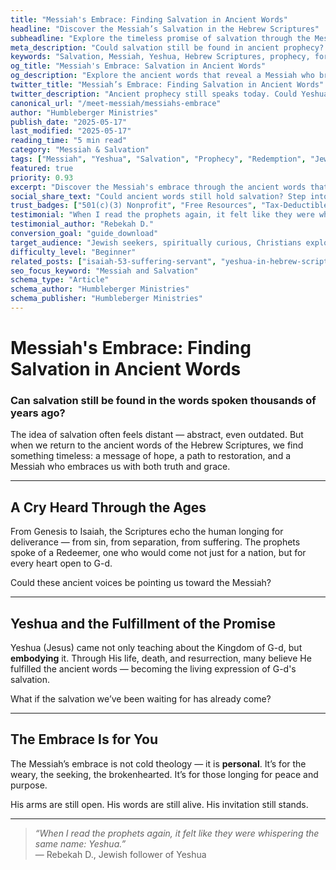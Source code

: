 ```yaml
---
title: "Messiah's Embrace: Finding Salvation in Ancient Words"
headline: "Discover the Messiah’s Salvation in the Hebrew Scriptures"
subheadline: "Explore the timeless promise of salvation through the Messiah found in ancient Jewish texts"
meta_description: "Could salvation still be found in ancient prophecy? Discover Yeshua’s embrace in Scripture."
keywords: "Salvation, Messiah, Yeshua, Hebrew Scriptures, prophecy, forgiveness, redemption"
og_title: "Messiah's Embrace: Salvation in Ancient Words"
og_description: "Explore the ancient words that reveal a Messiah who brings salvation with grace and truth."
twitter_title: "Messiah’s Embrace: Finding Salvation in Ancient Words"
twitter_description: "Ancient prophecy still speaks today. Could Yeshua be the salvation they foretold?"
canonical_url: "/meet-messiah/messiahs-embrace"
author: "Humbleberger Ministries"
publish_date: "2025-05-17"
last_modified: "2025-05-17"
reading_time: "5 min read"
category: "Messiah & Salvation"
tags: ["Messiah", "Yeshua", "Salvation", "Prophecy", "Redemption", "Jewish Scriptures"]
featured: true
priority: 0.93
excerpt: "Discover the Messiah's embrace through the ancient words that still speak life today."
social_share_text: "Could ancient words still hold salvation? Step into the Messiah’s embrace."
trust_badges: ["501(c)(3) Nonprofit", "Free Resources", "Tax-Deductible Giving"]
testimonial: "When I read the prophets again, it felt like they were whispering the same name: Yeshua."
testimonial_author: "Rebekah D."
conversion_goal: "guide_download"
target_audience: "Jewish seekers, spiritually curious, Christians exploring prophecy"
difficulty_level: "Beginner"
related_posts: ["isaiah-53-suffering-servant", "yeshua-in-hebrew-scriptures", "who-is-yeshua"]
seo_focus_keyword: "Messiah and Salvation"
schema_type: "Article"
schema_author: "Humbleberger Ministries"
schema_publisher: "Humbleberger Ministries"
---
```


# Messiah's Embrace: Finding Salvation in Ancient Words

### Can salvation still be found in the words spoken thousands of years ago?

The idea of salvation often feels distant — abstract, even outdated. But when we return to the ancient words of the Hebrew Scriptures, we find something timeless: a message of hope, a path to restoration, and a Messiah who embraces us with both truth and grace.

---

## A Cry Heard Through the Ages

From Genesis to Isaiah, the Scriptures echo the human longing for deliverance — from sin, from separation, from suffering. The prophets spoke of a Redeemer, one who would come not just for a nation, but for every heart open to G-d.

Could these ancient voices be pointing us toward the Messiah?

---

## Yeshua and the Fulfillment of the Promise

Yeshua (Jesus) came not only teaching about the Kingdom of G-d, but **embodying** it. Through His life, death, and resurrection, many believe He fulfilled the ancient words — becoming the living expression of G-d's salvation.

What if the salvation we’ve been waiting for has already come?

---

## The Embrace Is for You

The Messiah’s embrace is not cold theology — it is **personal**. It’s for the weary, the seeking, the brokenhearted. It’s for those longing for peace and purpose.

His arms are still open. His words are still alive. His invitation still stands.

---

> _“When I read the prophets again, it felt like they were whispering the same name: Yeshua.”_  
> — Rebekah D., Jewish follower of Yeshua
